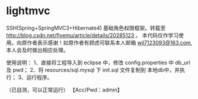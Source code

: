 # lightmvc
SSH(Spring+SpringMVC3+Hibernate4) 基础角色权限框架。转载至 http://blog.csdn.net/flyemu/article/details/20285123 。
本代码仅作学习使用。向原作者表示感谢！如原作者有顾虑可联系本人邮箱 wjl7123093@163.com,本人会及时做出相应处理。

使用说明：
1、直接将工程导入到 eclipse 中，修改 config.properties 中 db_url 及 pwd；
2、将 resources/sql.mysql 下 init.sql 文件复制到 本地db中，并执行；
3、运行程序。

（已自测，可以正常运行）
【Acc/Pwd：admin】


